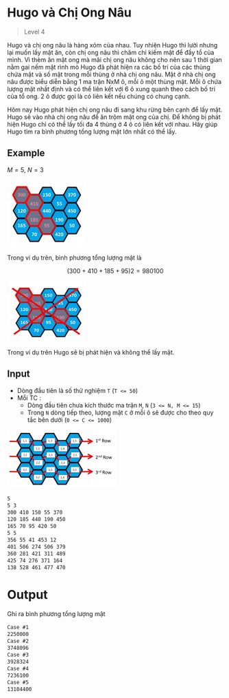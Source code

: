# Hugo và Chị Ong Nâu
>
> Level 4

Hugo và chị ong nâu là hàng xóm của nhau. Tuy nhiên Hugo thì lười nhưng lại muốn lấy mật ăn, còn chị ong nâu thì chăm chỉ kiếm mật để đầy tổ của mình. Vì thèm ăn mật ong mà mãi chị ong nâu không cho nên sau 1 thời gian nằm gai nếm mật rình mò Hugo đã phát hiện ra các bố trí của các thùng chứa mật và số mật trong mỗi thùng ở nhà chị ong nâu. Mật ở nhà chị ong nâu được biểu diễn bằng 1 ma trận NxM ô, mỗi ô một thùng mật. Mỗi ô chứa lượng mật nhất định và có thể liên kết với 6 ô xung quanh theo cách bố trí của tổ ong. 2 ô được gọi là có liên kết nếu chúng có chung cạnh.

Hôm nay Hugo phát hiện chị ong nâu đi sang khu rừng bên cạnh để lấy mật. Hugo sẽ vào nhà chị ong nâu để ăn trộm mật ong của chị. Để không bị phát hiện Hugo chỉ có thể lấy tối đa 4 thùng ở 4 ô có liên kết với nhau. Hãy giúp Hugo tìm ra bình phương tổng lượng mật lớn nhất có thể lấy.

## Example

$M = 5$, $N = 3$

![fig1](fig1.jpg)

Trong ví dụ trên, bình phương tổng lượng mật là

$$(300 + 410 + 185 + 95)2 = 980100$$

![fig2](fig2.jpg)

Trong ví dụ trên Hugo sẽ bị phát hiện và không thể lấy mật.

## Input

- Dòng đầu tiên là số thử nghiệm `T` (`T <= 50`)
- Mỗi TC :
    - Dòng đầu tiên chưa kích thước ma trận `M`, `N` (`3 <= N, M <= 15`)
    - Trong `N` dòng tiếp theo, lượng mật `C` ở mỗi ô sẽ được cho theo quy tắc bên dưới (`0 <= C <= 1000`)

![fig3](fig3.jpg)

```
5
5 3
300 410 150 55 370
120 185 440 190 450
165 70 95 420 50
5 5
356 55 41 453 12
401 506 274 506 379
360 281 421 311 489
425 74 276 371 164
138 528 461 477 470
```

# Output

Ghi ra bình phương tổng lượng mật

```
Case #1
2250000
Case #2
3748096
Case #3
3928324
Case #4
7236100
Case #5
13104400
```


